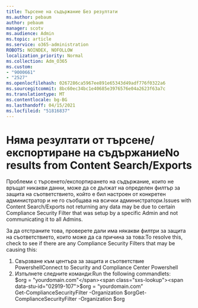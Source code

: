 ```yaml
---
title: Търсене на съдържание Без резултати
ms.author: pebaum
author: pebaum
manager: scotv
ms.audience: Admin
ms.topic: article
ms.service: o365-administration
ROBOTS: NOINDEX, NOFOLLOW
localization_priority: Normal
ms.collection: Adm_O365
ms.custom:
- "9000661"
- "2527"
ms.openlocfilehash: 0267286ca5967ee891e65343d49adf776f0322a6
ms.sourcegitcommit: 8bc60ec34bc1e40685e3976576e04a2623f63a7c
ms.translationtype: MT
ms.contentlocale: bg-BG
ms.lasthandoff: 04/15/2021
ms.locfileid: "51816837"
---
```

# <a name="no-results-from-content-searchexports"></a><span data-ttu-id="02919-102">Няма резултати от търсене/експортиране на съдържание</span><span class="sxs-lookup"><span data-stu-id="02919-102">No results from Content Search/Exports</span></span>

<span data-ttu-id="02919-103">Проблеми с търсенето/експортирането на съдържание, които не връщат никакви данни, може да се дължат на определен филтър за защита на съответствието, който е бил настроен от конкретен администратор и не го съобщава на всички администратори.</span><span class="sxs-lookup"><span data-stu-id="02919-103">Issues with Content Search/Exports not returning any data may be due to certain Compliance Security Filter that was setup by a specific Admin and not communicating it to all Admins.</span></span>

<span data-ttu-id="02919-104">За да отстраните това, проверете дали има някакви филтри за защита на съответствието, които може да са причина за това:</span><span class="sxs-lookup"><span data-stu-id="02919-104">To resolve this, check to see if there are any Compliance Security Filters that may be causing this:</span></span>
1. <span data-ttu-id="02919-105">Свързване към центъра за защита и съответствие Powershell</span><span class="sxs-lookup"><span data-stu-id="02919-105">Connect to Security and Compliance Center Powershell</span></span>
2. <span data-ttu-id="02919-106">Изпълнете следните команди:</span><span class="sxs-lookup"><span data-stu-id="02919-106">Run the following commandlets:</span></span>
<br><span data-ttu-id="02919-107">$org = "yourdomain.com"</span><span class="sxs-lookup"><span data-stu-id="02919-107">$org = “yourdomain.com”</span></span>
<br><span data-ttu-id="02919-108">Get-ComplianceSecurityFilter -Organization $org</span><span class="sxs-lookup"><span data-stu-id="02919-108">Get-ComplianceSecurityFilter -Organization $org</span></span>